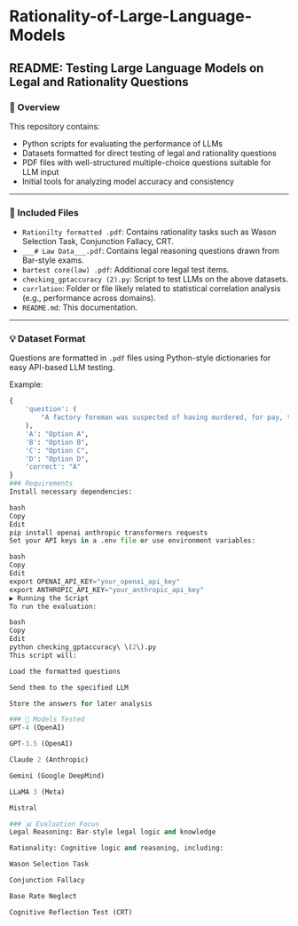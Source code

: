 # Rationality-of-Large-Language-Models

## README: Testing Large Language Models on Legal and Rationality Questions

### 🧠 Overview

This repository contains:
- Python scripts for evaluating the performance of LLMs
- Datasets formatted for direct testing of legal and rationality questions
- PDF files with well-structured multiple-choice questions suitable for LLM input
- Initial tools for analyzing model accuracy and consistency

---

### 📁 Included Files

- `Rationilty formatted .pdf`: Contains rationality tasks such as Wason Selection Task, Conjunction Fallacy, CRT.
- `___# Law Data___.pdf`: Contains legal reasoning questions drawn from Bar-style exams.
- `bartest core(law) .pdf`: Additional core legal test items.
- `checking_gptaccuracy (2).py`: Script to test LLMs on the above datasets.
- `corrlation`: Folder or file likely related to statistical correlation analysis (e.g., performance across domains).
- `README.md`: This documentation.

---



### 💡 Dataset Format

Questions are formatted in `.pdf` files using Python-style dictionaries for easy API-based LLM testing.

Example:

```python
{
    'question': (
        "A factory foreman was suspected of having murdered, for pay, the rival of a local union leader. ..."
    ),
    'A': "Option A",
    'B': "Option B",
    'C': "Option C",
    'D': "Option D",
    'correct': "A"
}
### Requirements
Install necessary dependencies:

bash
Copy
Edit
pip install openai anthropic transformers requests
Set your API keys in a .env file or use environment variables:

bash
Copy
Edit
export OPENAI_API_KEY="your_openai_api_key"
export ANTHROPIC_API_KEY="your_anthropic_api_key"
▶️ Running the Script
To run the evaluation:

bash
Copy
Edit
python checking_gptaccuracy\ \(2\).py
This script will:

Load the formatted questions

Send them to the specified LLM

Store the answers for later analysis

### 🤖 Models Tested
GPT-4 (OpenAI)

GPT-3.5 (OpenAI)

Claude 2 (Anthropic)

Gemini (Google DeepMind)

LLaMA 3 (Meta)

Mistral

### 📊 Evaluation Focus
Legal Reasoning: Bar-style legal logic and knowledge

Rationality: Cognitive logic and reasoning, including:

Wason Selection Task

Conjunction Fallacy

Base Rate Neglect

Cognitive Reflection Test (CRT)
